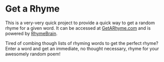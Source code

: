 # Get a Rhyme

This is a very-very quick project to provide a quick way to get a random rhyme for a given word. It can be accessed at [GetARhyme.com](https://getarhyme.com) and is powered by [RhymeBrain](https://rhymebrain.com).

Tired of combing though lists of rhyming words to get the perfect rhyme? Enter a word and get an immediate, no thought necessary, rhyme for your awesomely random poem!
